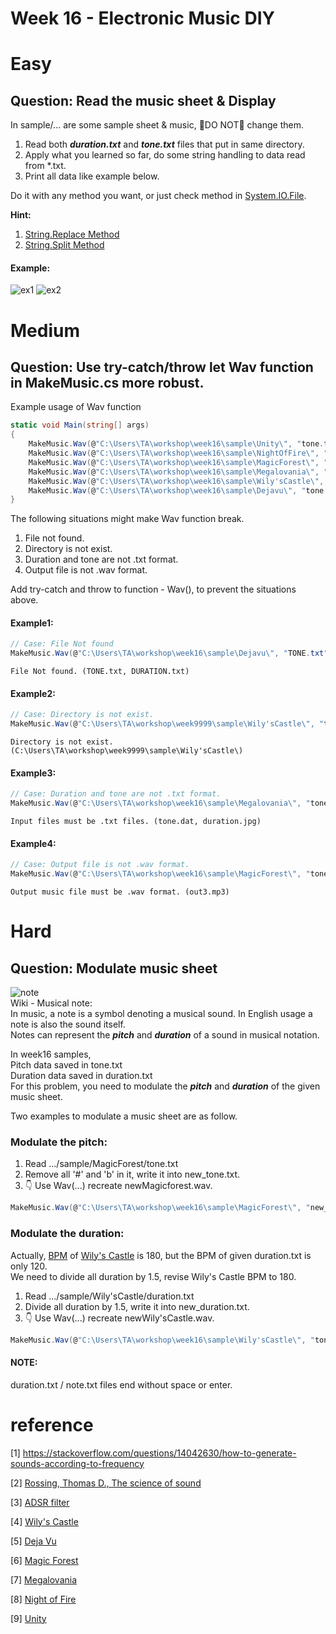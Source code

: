 # Week 16 - Electronic Music DIY

# Easy 
## Question: Read the music sheet & Display
In sample/... are some sample sheet & music, :rotating_light:DO NOT:rotating_light: change them. 

1. Read both ***duration.txt*** and ***tone.txt*** files that put in same directory.
2. Apply what you learned so far, do some string handling to data read from *.txt.
3. Print all data like example below.

Do it with any method you want, or just check method in [System.IO.File](https://docs.microsoft.com/en-us/dotnet/api/system.io.file?view=net-5.0).

**Hint:** 

1. [String.Replace Method](https://docs.microsoft.com/en-us/dotnet/api/system.string.replace?view=net-5.0)
2. [String.Split Method](https://docs.microsoft.com/en-us/dotnet/api/system.string.split?view=net-5.0)

#### Example:
![ex1](https://imgur.com/5P3qRQ7.jpg) ![ex2](https://imgur.com/hArRax6.jpg)
# Medium 
## Question: Use try-catch/throw let Wav function in MakeMusic.cs more robust.

Example usage of Wav function

```C#
static void Main(string[] args)
{
    MakeMusic.Wav(@"C:\Users\TA\workshop\week16\sample\Unity\", "tone.txt", "duration.txt", "Unity.wav", 5);
    MakeMusic.Wav(@"C:\Users\TA\workshop\week16\sample\NightOfFire\", "tone.txt", "duration.txt", "NightOfFire.wav", 4);
    MakeMusic.Wav(@"C:\Users\TA\workshop\week16\sample\MagicForest\", "tone.txt", "duration.txt", "MagicForest.wav", 3);
    MakeMusic.Wav(@"C:\Users\TA\workshop\week16\sample\Megalovania\", "tone.txt", "duration.txt", "Megalovania.wav", 2);
    MakeMusic.Wav(@"C:\Users\TA\workshop\week16\sample\Wily'sCastle\", "tone.txt", "duration.txt", "Wily'sCastle.wav", 1);
    MakeMusic.Wav(@"C:\Users\TA\workshop\week16\sample\Dejavu\", "tone.txt", "duration.txt", "Dejavu.wav");
}
```

The following situations might make Wav function break.

1. File not found.
2. Directory is not exist.
3. Duration and tone are not .txt format.
4. Output file is not .wav format.

Add try-catch and throw to function - Wav(), to prevent the situations above.

#### Example1:
```C#
// Case: File Not found
MakeMusic.Wav(@"C:\Users\TA\workshop\week16\sample\Dejavu\", "TONE.txt", "DURATION.txt", "out0.wav");
```
```
File Not found. (TONE.txt, DURATION.txt)
```
#### Example2:
```C#
// Case: Directory is not exist.
MakeMusic.Wav(@"C:\Users\TA\workshop\week9999\sample\Wily'sCastle\", "tone.txt", "duration.txt", "out1.wav", 1);
```
```
Directory is not exist. (C:\Users\TA\workshop\week9999\sample\Wily'sCastle\)
```         
#### Example3:
```C#
// Case: Duration and tone are not .txt format.
MakeMusic.Wav(@"C:\Users\TA\workshop\week16\sample\Megalovania\", "tone.dat", "duration.jpg", "out2.wav", 2);
```
```
Input files must be .txt files. (tone.dat, duration.jpg)
```
#### Example4:
```C#
// Case: Output file is not .wav format.
MakeMusic.Wav(@"C:\Users\TA\workshop\week16\sample\MagicForest\", "tone.txt", "duration.txt", "out3.mp3", 3);
```
```
Output music file must be .wav format. (out3.mp3)
```            
# Hard
## Question: Modulate music sheet
![note](https://imgur.com/O55EedJ.jpg) \
Wiki - Musical note: \
In music, a note is a symbol denoting a musical sound. In English usage a note is also the sound itself. \
Notes can represent the ***pitch*** and ***duration*** of a sound in musical notation.

In week16 samples, \
Pitch data saved in tone.txt \
Duration data saved in duration.txt \
For this problem, you need to modulate the ***pitch*** and ***duration*** of the given music sheet.

Two examples to modulate a music sheet are as follow.
### Modulate the pitch:
1. Read .../sample/MagicForest/tone.txt
2. Remove all '#' and 'b' in it, write it into new_tone.txt.
3. :point_down: Use Wav(...) recreate newMagicforest.wav.
```C#
MakeMusic.Wav(@"C:\Users\TA\workshop\week16\sample\MagicForest\", "new_tone.txt", "duration.txt", "newMagicforest.wav", 1);
```

### Modulate the duration:
Actually, [BPM](https://en.wikipedia.org/wiki/BPM_(Beats_per_Minute)) of [Wily's Castle](https://musescore.com/user/8853446/scores/4256311) is 180, but the BPM of given duration.txt is only 120. \
We need to divide all duration by 1.5, revise Wily's Castle BPM to 180.
1. Read .../sample/Wily'sCastle/duration.txt
2. Divide all duration by 1.5, write it into new_duration.txt.
3. :point_down: Use Wav(...) recreate newWily'sCastle.wav.
```C#
MakeMusic.Wav(@"C:\Users\TA\workshop\week16\sample\Wily'sCastle\", "tone.txt", "new_duration.txt", "newWily'sCastle.wav", 1);
```

#### NOTE:
duration.txt / note.txt files end without space or enter.

# reference
[1] https://stackoverflow.com/questions/14042630/how-to-generate-sounds-according-to-frequency

[2] [Rossing, Thomas D., The science of sound](https://ntu.primo.exlibrisgroup.com/discovery/fulldisplay?docid=alma991002261069704786&context=L&vid=886NTU_INST:886NTU_INST&lang=en&search_scope=MyInst_and_CI&adaptor=Local%20Search%20Engine&tab=Everything&query=any,contains,The%20science%20of%20sound&offset=0)

[3] [ADSR filter](https://www.wikiaudio.org/adsr-envelope/#:~:text=An%20ADSR%20envelope%20is%20a,often%20its%20loudness%20over%20time.)

[4] [Wily's Castle](https://musescore.com/user/8853446/scores/4256311)

[5] [Deja Vu](https://musescore.com/user/26506551/scores/4835692)

[6] [Magic Forest](https://www.poppiano.org/en/sheet/?id=8466)

[7] [Megalovania](https://musescore.com/user/3095931/scores/1287966)

[8] [Night of Fire](https://musescore.com/vodkat/scores/6108518)

[9] [Unity](https://musescore.com/desion/thefatratunity)



